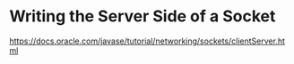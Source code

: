 # Writing the Server Side of a Socket

https://docs.oracle.com/javase/tutorial/networking/sockets/clientServer.html
